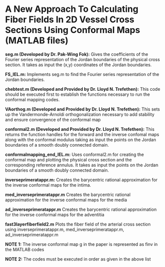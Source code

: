 # A New Approach To Calculating Fiber Fields In 2D Vessel Cross Sections Using Conformal Maps (MATLAB files)

**seg.m (Developed by Dr. Pak-Wing Fok):** Gives the coefficients of the Fourier series representation of the Jordan boundaries of the physical cross section. It takes as input the (x,y) coordinates of the Jordan boundaries.

**FS_IEL.m:** Implements seg.m to find the Fourier series representation of the Jordan boundaries.

**chebtest.m (Developed and Provided by Dr. Lloyd N. Trefethen):** This code should be executed first to establish the functions necessary to run the conformal mapping codes.

**VAorthog.m (Developed and Provided by Dr. Lloyd N. Trefethen):** This sets up the Vandermonde-Arnoldi orthogonalization necessary to add stability and ensure convergence of the conformal map

**conformal2.m (Developed and Provided by Dr. Lloyd N. Trefethen):** This returns the function handles for the forward and the inverse confomal maps along with the conformal modulus taking as input the points on the Jordan boundaries of a smooth doubly connected domain. 

**conformalmapping_end_IEL.m:** Uses conformal2.m for creating the conformal map and plotting the physical cross section and the corresponding reference annulus. It takes as input the points on the Jordan boundaries of a smooth doubly connected domain.

**inverseprimeratappr.m:** Creates the barycentric rational approximation for the inverse conformal maps for the intima.

**med_inverseprimeratappr.m** Creates the barycentric rational approximation for the inverse conformal maps for the media

**ad_inverseprimeratappr.m** Creates the barycentric rational approximation for the inverse conformal maps for the adventitia

**fast3layerfiberfield2.m** Plots the fiber field of the arterial cross section using inverseprimeratappr.m, med_inverseprimeratappr.m, ad_inverseprimeratappr.m

**NOTE 1:** The inverse conformal map g in the paper is represented as finv in the MATLAB codes

**NOTE 2:** The codes must be executed in order as given in the above list

